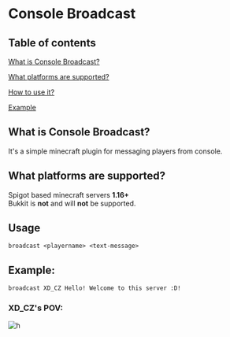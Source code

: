 # Console Broadcast
## Table of contents
[What is Console Broadcast?](#what-is-console-broadcast)

[What platforms are supported?](#what-platforms-are-supported)

[How to use it?](#usage)

[Example](#example)
## What is Console Broadcast?
It's a simple minecraft plugin for messaging players from console.
## What platforms are supported?
Spigot based minecraft servers **1.16+** <br>
Bukkit is **not** and will **not** be supported.
## Usage
````
broadcast <playername> <text-message>
````
## Example:
````
broadcast XD_CZ Hello! Welcome to this server :D!
````
### XD_CZ's POV:
![h](https://skladu.jeme.cz/consolebroadcast/example.png)
